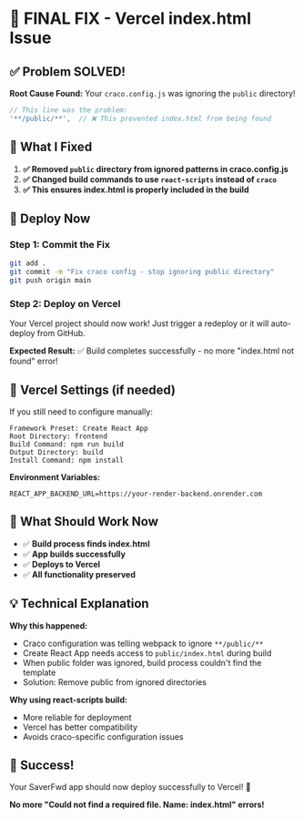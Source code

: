# 🎯 FINAL FIX - Vercel index.html Issue

## ✅ Problem SOLVED!

**Root Cause Found:** Your `craco.config.js` was ignoring the `public` directory!

```javascript
// This line was the problem:
'**/public/**',  // ❌ This prevented index.html from being found
```

## 🔧 What I Fixed

1. **✅ Removed `public` directory from ignored patterns in craco.config.js**
2. **✅ Changed build commands to use `react-scripts` instead of `craco`**
3. **✅ This ensures index.html is properly included in the build**

## 🚀 Deploy Now

### Step 1: Commit the Fix
```bash
git add .
git commit -m "Fix craco config - stop ignoring public directory"
git push origin main
```

### Step 2: Deploy on Vercel
Your Vercel project should now work! Just trigger a redeploy or it will auto-deploy from GitHub.

**Expected Result:** ✅ Build completes successfully - no more "index.html not found" error!

## 🎯 Vercel Settings (if needed)

If you still need to configure manually:
```
Framework Preset: Create React App
Root Directory: frontend
Build Command: npm run build
Output Directory: build
Install Command: npm install
```

**Environment Variables:**
```
REACT_APP_BACKEND_URL=https://your-render-backend.onrender.com
```

## 🧪 What Should Work Now

- ✅ **Build process finds index.html**
- ✅ **App builds successfully**
- ✅ **Deploys to Vercel**
- ✅ **All functionality preserved**

## 💡 Technical Explanation

**Why this happened:**
- Craco configuration was telling webpack to ignore `**/public/**`
- Create React App needs access to `public/index.html` during build
- When public folder was ignored, build process couldn't find the template
- Solution: Remove public from ignored directories

**Why using react-scripts build:**
- More reliable for deployment
- Vercel has better compatibility
- Avoids craco-specific configuration issues

## 🎉 Success!

Your SaverFwd app should now deploy successfully to Vercel! 🚀

**No more "Could not find a required file. Name: index.html" errors!**
